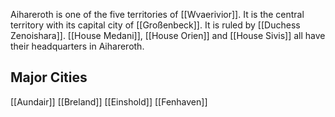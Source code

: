 Aihareroth is one of the five territories of [[Wvaerivior]]. It is the central territory with its capital city of [[Großenbeck]]. It is ruled by [[Duchess Zenoishara]]. [[House Medani]], [[House Orien]] and [[House Sivis]] all have their headquarters in Aihareroth.

## Major Cities

[[Aundair]]
[[Breland]]
[[Einshold]]
[[Fenhaven]]
